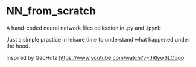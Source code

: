 # NN_from_scratch
 A hand-coded neural network files collection in .py and .ipynb
 
 Just a simple practice in leisure time to understand what happened under the hood.
 
 Inspired by GeoHotz https://www.youtube.com/watch?v=JRlyw6LO5qo
